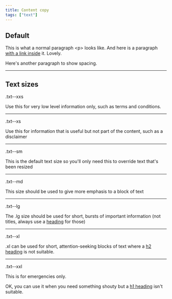 ```yaml
---
title: Content copy
tags: ["text"]
---
```

## Default
This is what a normal paragraph \<p> looks like. And here is a paragraph <a href="#">with a link inside</a> it. Lovely.

Here's another paragraph to show spacing.

-----------------

## Text sizes
<p class="txt--xxs">.txt--xxs</p>

Use this for very low level information only, such as terms and conditions.

-----------------

<p class="txt--xs">.txt--xs</p>

Use this for information that is useful but not part of the content, such as a disclaimer

-----------------

<p class="txt--sm">.txt--sm</p>

This is the default text size so you'll only need this to override text that's been resized

-----------------

<p class="txt--md">.txt--md</p>

This size should be used to give more emphasis to a block of text

-----------------

<p class="txt--lg">.txt--lg</p>

The .lg size should be used for short, bursts of important information (not titles, always use a [heading](/text/headings/) for those)

----------------

<p class="txt--xl">.txt--xl</p>

.xl can be used for short, attention-seeking blocks of text where a [h2 heading](/text/headings/) is not suitable.

----------------

<p class="txt--xxl">.txt--xxl</p>

This is for emergencies only. 

OK, you can use it when you need something shouty but a [h1 heading](/text/headings/) isn't suitable.